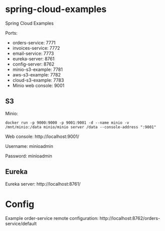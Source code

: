 # spring-cloud-examples

Spring Cloud Examples

Ports:
- orders-service: 7771
- invoices-service: 7772
- email-service: 7773
- eureka-server: 8761
- config-server: 8762
- minio-s3-example: 7781
- aws-s3-example: 7782
- cloud-s3-example: 7783
- Minio web console: 9001

## S3

Minio:

```
docker run -p 9000:9000 -p 9001:9001 -d --name minio -v /mnt/minio:/data minio/minio server /data --console-address ":9001"
```

Web console: http://localhost:9001/

Username: minioadmin

Password: minioadmin

## Eureka

Eureka server: http://localhost:8761/

# Config

Example order-service remote configuration: http://localhost:8762/orders-service/default